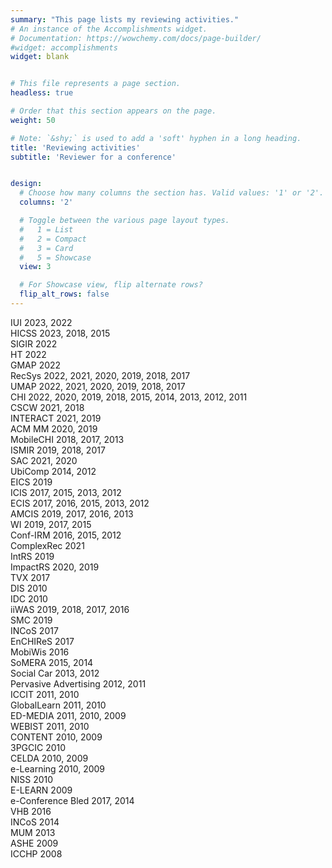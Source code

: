 ```yaml
---
summary: "This page lists my reviewing activities."
# An instance of the Accomplishments widget.
# Documentation: https://wowchemy.com/docs/page-builder/
#widget: accomplishments
widget: blank


# This file represents a page section.
headless: true

# Order that this section appears on the page.
weight: 50

# Note: `&shy;` is used to add a 'soft' hyphen in a long heading.
title: 'Reviewing activities'
subtitle: 'Reviewer for a conference'


design:
  # Choose how many columns the section has. Valid values: '1' or '2'.
  columns: '2'

  # Toggle between the various page layout types.
  #   1 = List
  #   2 = Compact
  #   3 = Card
  #   5 = Showcase
  view: 3

  # For Showcase view, flip alternate rows?
  flip_alt_rows: false
---
```


IUI 2023, 2022  
HICSS 2023, 2018, 2015    
SIGIR 2022  
HT 2022  
GMAP 2022  
RecSys 2022, 2021, 2020, 2019, 2018, 2017  
UMAP 2022, 2021, 2020, 2019, 2018, 2017  
CHI 2022, 2020, 2019, 2018, 2015, 2014, 2013, 2012, 2011   
CSCW 2021, 2018  
INTERACT 2021, 2019  
ACM MM 2020, 2019  
MobileCHI 2018, 2017, 2013  
ISMIR 2019, 2018, 2017  
SAC 2021, 2020  
UbiComp 2014, 2012  
EICS 2019  
ICIS 2017, 2015, 2013, 2012  
ECIS 2017, 2016, 2015, 2013, 2012  
AMCIS 2019, 2017, 2016, 2013  
WI 2019, 2017, 2015  
Conf-IRM 2016, 2015, 2012  
ComplexRec 2021  
IntRS 2019  
ImpactRS 2020, 2019  
TVX 2017  
DIS 2010  
IDC 2010  
iiWAS 2019, 2018, 2017, 2016  
SMC 2019  
INCoS 2017  
EnCHIReS 2017  
MobiWis 2016  
SoMERA 2015, 2014  
Social Car 2013, 2012  
Pervasive Advertising 2012, 2011  
ICCIT 2011, 2010  
GlobalLearn 2011, 2010  
ED-MEDIA 2011, 2010, 2009  
WEBIST 2011, 2010  
CONTENT 2010, 2009  
3PGCIC 2010  
CELDA 2010, 2009  
e-Learning 2010, 2009  
NISS 2010  
E-LEARN 2009  
e-Conference Bled 2017, 2014  
VHB 2016  
INCoS 2014  
MUM 2013  
ASHE 2009  
ICCHP 2008  
<!-- ICIS 2010  -->